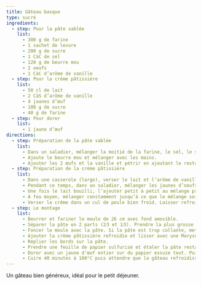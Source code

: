 ```yaml
---
title: Gâteau basque
type: sucré
ingredients:
  - step: Pour la pâte sablée
    list:
      - 300 g de farine
      - 1 sachet de levure
      - 200 g de sucre
      - 1 CàC de sel
      - 120 g de beurre mou
      - 2 oeufs
      - 1 CàC d’arôme de vanille
  - step: Pour la crème pâtissière
    list:
      - 50 cl de lait
      - 2 CàS d’arôme de vanille
      - 4 jaunes d’œuf
      - 100 g de sucre
      - 40 g de farine
  - step: Pour dorer
    list:
      - 1 jaune d’œuf
directions:
  - step: Préparation de la pâte sablée
    list:
      - Dans un saladier, mélanger la moitié de la farine, le sel, le sucre et levure.
      - Ajoute le beurre mou et mélanger avec les mains.
      - Ajouter les 2 œufs et la vanille et pétrir en ajoutant le restant de farine. Lorsque la pâte prend forme, former une boule et mettre au réfrigérateur (en couvrant le saladier d’un torchon propre) pour 2 h.
  - step: Préparation de la crème pâtissière
    list:
      - Dans une casserole (large), verser le lait et l’arôme de vanille. Mettre le lait à bouillir (surveiller la cuisson).
      - Pendant ce temps, dans un saladier, mélanger les jaunes d’oeufs avec le sucre et fouetter énergiquement afin que le mélange blanchisse (ou utiliser un batteur électrique). Puis ajouter la farine et bien mélanger.
      - Une fois le lait bouilli, l’ajouter petit à petit au mélange précédent tout en mélangeant. Puis remettre ce mélange dans la casserole.
      - A feu moyen, mélanger constamment jusqu’à ce que le mélange soit bien épais.
      - Verser la crème dans un cul de poule bien froid. Laisser refroidir 15 min et mettre au frigo avec un torchon propre par dessus pour 1 h.
  - step: Le montage
    list:
      - Beurrer et fariner le moule de 26 cm avec fond amovible.
      - Séparer la pâte en 2 parts (2⁄3 et 1⁄3). Prendre la plus grosse partie et la mettre dans le moule.
      - Foncer le moule avec la pâte. Si la pâte est trop collante, mettre un peu de farine sur les mains). Monter les bords de 4 cm de hauteur environ.
      - Ajouter la crème pâtissière refroidie et lisser avec une Maryse.
      - Replier les bords sur la pâte.
      - Prendre une feuille de papier sulfurisé et étaler la pâte restante en cercle de la taille du moule. Puis retourner le couvercle sur le gâteau, appuyer sur les bords, puis délicatement, décoller le papier sulfurisé.
      - Dorer avec un jaune d’œuf entier sur du papier essuie tout. Puis, à l’aide d’une fourchette former des stries.
      - Cuire 40 minutes à 160°C puis attendre que la gâteau refroidisse avant de le démouler.
---
```


Un gâteau bien généreux, idéal pour le petit déjeuner.
